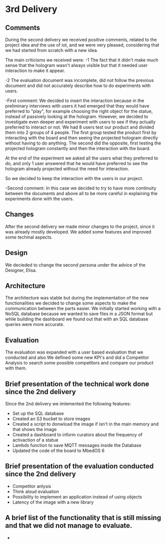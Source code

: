 # 3rd Delivery 
## Comments

During the second delivery we received positive comments, related to the project idea and the use of iot, and we were very pleased, considering that we had started from scratch with a new idea.

The main criticisms we received were:
-1 The fact that it didn't make much sense that the hologram wasn't always visible but that it needed user interaction to make it appear.

-2 The evaluation document was incomplete, did not follow the previous document and did not accurately describe how to do experiments with users.

-First comment:
We decided to insert the interaction because in the preliminary interviews with users it had emerged that they would have preferred to "play", for example choosing the right object for the statue, instead of passively looking at the hologram.
However, we decided to investigate even deeper and experiment with users to see if they actually preferred to interact or not.
We had 8 users test our product and divided them into 2 groups of 4 people.
The first group tested the product first by interacting with the board and then seeing the projected hologram directly without having to do anything.
The second did the opposite, first testing the projected hologram constantly and then the interaction with the board.

At the end of the experiment we asked all the users what they preferred to do, and only 1 user answered that he would have preferred to see the hologram already projected without the need for interaction.

So we decided to keep the interaction with the users in our project.

-Second comment:
In this case we decided to try to have more continuity between the documents and above all to be more careful in explaining the experiments done with the users.
   

## Changes
After the second delivery we made minor changes to the project, since it was already mostly developed. We added some features and improved some techinal aspects.
## Design 
We decieded to change the second persona under the advice of the Designer, Elisa. 
## Architecture
The architecture was stable but during the implementation of the new functionalities we decided to change some aspects to make the communication between the parts easier. We initially started working with a NoSQL database because we wanted to save files in a JSON format but while building the dashboard we found out that with an SQL database queries were more accurate.
## Evaluation
The evaluation was expanded with a user based evaluation that we conducted and also We defined some new KPI's and did a Competitor Analysis to search some possible competitors and compare our product with them. 
## Brief presentation of the technical work done since the 2nd delivery
Since the 2nd delivery we imlemented the following features: 
- Set up the SQL database
- Created an S3 bucket to store images
- Created a script to donwload the image if isn't in the main memory and that shows the image
- Created a dashboard to inform curators about the frequency of activaction of a statue
- Lambds function to save MQTT messages inside the Database
- Updated the code of the board to MbedOS 6 

## Brief presentation of the evaluation conducted since the 2nd delivery
- Competitor anlysis
- Think aloud evaluation
- Possibility to implement an application instead of using objects
- Latency of the image with a new library
## A brief list of the functionality that is still missing and that we did not manage to evaluate.
- 
